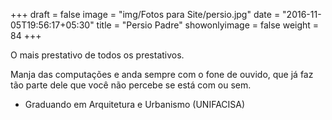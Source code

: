 +++
draft = false
image = "img/Fotos para Site/persio.jpg"
date = "2016-11-05T19:56:17+05:30"
title = "Persio Padre"
showonlyimage = false
weight = 84
+++

O mais prestativo de todos os prestativos.
<!--more-->

Manja das computações e anda sempre com o fone de ouvido, que já faz tão parte dele que você não percebe se está com ou sem.

* Graduando em Arquitetura e Urbanismo (UNIFACISA)
